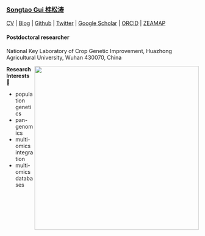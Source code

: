 ### [Songtao Gui 桂松涛](https://songtaogui.github.io/)

[CV](https://songtaogui.github.io/cv) | [Blog](https://songtaogui.github.io) | [Github](https://github.com/songtaogui) | [Twitter](https://twitter.com/GuiSongtao) | [Google Scholar](https://scholar.google.com/citations?user=1LAvdloAAAAJ) | [ORCID](http://orcid.org/0000-0001-6718-982X) | [ZEAMAP](http://www.zeamap.com/)


#### Postdoctoral researcher
National Key Laboratory of Crop Genetic Improvement, Huazhong Agricultural University, Wuhan 430070, China

<a href="https://gitstar-ranking.com/songtaogui">
<img src="https://github-readme-stats.vercel.app/api?username=songtaogui&include_all_commits=true&theme=swift&show_icons=true&bg_color=fff)" align="right" width=430 />
</a>



**Research Interests :microscope:**
- population genetics
- pan-genomics
- multi-omics integration
- multi-omics databases

<!--
<br>
<a>
<img src="https://github-profile-trophy.vercel.app/?username=songtaogui&no-frame=true&column=4&theme=flat&no-bg=true&rank=S,AAA,AA,A,B,C&title=Stars,Followers,Repositories,Commits,PullRequest,Issues)" align="Left" width=420 /> <img src="https://github-readme-stats.vercel.app/api/top-langs/?username=songtaogui&layout=compact&theme=swift&bg_color=fff&langs_count=7&custom_title=My Armory" align= "Right" width=300 >
<a/>
-->


<!-- 
[![SongtaoGui's GitHub stats](https://github-readme-stats.vercel.app/api?username=songtaogui&include_all_commits=true&theme=swift&show_icons=true)](https://github.com/anuraghazra/github-readme-stats) -->


<!-- 
[![Top Langs](https://github-readme-stats.vercel.app/api/top-langs/?username=songtaogui&layout=compact&theme=swift)](https://github.com/anuraghazra/github-readme-stats) -->

<!-- <br><br>

[![trophy](https://github-profile-trophy.vercel.app/?username=songtaogui&no-frame=true&column=3&theme=flat&no-bg=true&rank=S,AAA,AA,A,B,C&title=Stars,Followers,Repositories,Commits,PullRequest,Issues)](https://github.com/ryo-ma/github-profile-trophy) -->

<!--
**songtaogui/songtaogui** is a ✨ _special_ ✨ repository because its `README.md` (this file) appears on your GitHub profile.

Here are some ideas to get you started:

- 🔭 I’m currently working on ...
- 🌱 I’m currently learning ...
- 👯 I’m looking to collaborate on ...
- 🤔 I’m looking for help with ...
- 💬 Ask me about ...
- 📫 How to reach me: ...
- 😄 Pronouns: ...
- ⚡ Fun fact: ...
-->
